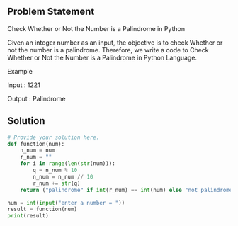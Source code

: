 ## Problem Statement 

Check Whether or Not the Number is a Palindrome in Python

Given an integer number as an input, the objective is to check Whether or not the number is a palindrome. Therefore, we write a code to Check Whether or Not the Number is a Palindrome in Python Language.

Example

Input : 1221

Output : Palindrome

## Solution

```python
# Provide your solution here.
def function(num):
    n_num = num
    r_num = ""
    for i in range(len(str(num))):
        q = n_num % 10
        n_num = n_num // 10
        r_num += str(q)
    return ("palindrome" if int(r_num) == int(num) else "not palindrome")

num = int(input("enter a number = "))
result = function(num)
print(result)
